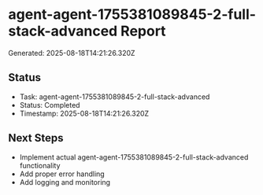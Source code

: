 # agent-agent-1755381089845-2-full-stack-advanced Report

Generated: 2025-08-18T14:21:26.320Z

## Status
- Task: agent-agent-1755381089845-2-full-stack-advanced
- Status: Completed
- Timestamp: 2025-08-18T14:21:26.320Z

## Next Steps
- Implement actual agent-agent-1755381089845-2-full-stack-advanced functionality
- Add proper error handling
- Add logging and monitoring
